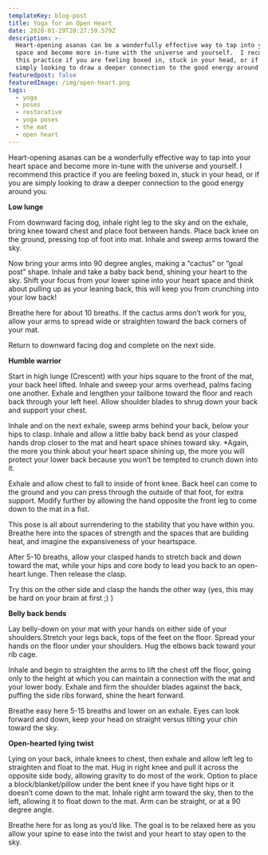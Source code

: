 ```yaml
---
templateKey: blog-post
title: Yoga for an Open Heart
date: 2020-01-29T20:27:59.579Z
description: >-
  Heart-opening asanas can be a wonderfully effective way to tap into your heart
  space and become more in-tune with the universe and yourself.  I recommend
  this practice if you are feeling boxed in, stuck in your head, or if you are
  simply looking to draw a deeper connection to the good energy around you.
featuredpost: false
featuredImage: /img/open-heart.png
tags:
  - yoga
  - poses
  - restorative
  - yoga poses
  - the mat
  - open heart
---
```

Heart-opening asanas can be a wonderfully effective way to tap into your heart space and become more in-tune with the universe and yourself. I recommend this practice if you are feeling boxed in, stuck in your head, or if you are simply looking to draw a deeper connection to the good energy around you.



**Low lunge**

From downward facing dog, inhale right leg to the sky and on the exhale, bring knee toward chest and place foot between hands. Place back knee on the ground, pressing top of foot into mat. Inhale and sweep arms toward the sky.



Now bring your arms into 90 degree angles, making a “cactus” or “goal post” shape. Inhale and take a baby back bend, shining your heart to the sky. Shift your focus from your lower spine into your heart space and think about pulling up as your leaning back, this will keep you from crunching into your low back!



Breathe here for about 10 breaths. If the cactus arms don’t work for you, allow your arms to spread wide or straighten toward the back corners of your mat.



Return to downward facing dog and complete on the next side.



**Humble warrior**

Start in high lunge (Crescent) with your hips square to the front of the mat, your back heel lifted. Inhale and sweep your arms overhead, palms facing one another. Exhale and lengthen your tailbone toward the floor and reach back through your left heel. Allow shoulder blades to shrug down your back and support your chest.

Inhale and on the next exhale, sweep arms behind your back, below your hips to clasp. Inhale and allow a little baby back bend as your clasped hands drop closer to the mat and heart space shines toward sky. *Again, the more you think about your heart space shining up, the more you will protect your lower back because you won’t be tempted to crunch down into it.



Exhale and allow chest to fall to inside of front knee. Back heel can come to the ground and you can press through the outside of that foot, for extra support. Modify further by allowing the hand opposite the front leg to come down to the mat in a fist.



This pose is all about surrendering to the stability that you have within you. Breathe here into the spaces of strength and the spaces that are building heat, and imagine the expansiveness of your heartspace.



After 5-10 breaths, allow your clasped hands to stretch back and down toward the mat, while your hips and core body to lead you back to an open-heart lunge. Then release the clasp.



Try this on the other side and clasp the hands the other way (yes, this may be hard on your brain at first ;) )



**Belly back bends**

Lay belly-down on your mat with your hands on either side of your shoulders.Stretch your legs back, tops of the feet on the floor. Spread your hands on the floor under your shoulders. Hug the elbows back toward your rib cage.



Inhale and begin to straighten the arms to lift the chest off the floor, going only to the height at which you can maintain a connection with the mat and your lower body. Exhale and firm the shoulder blades against the back, puffing the side ribs forward, shine the heart forward.



Breathe easy here 5-15 breaths and lower on an exhale. Eyes can look forward and down, keep your head on straight versus tilting your chin toward the sky.



**Open-hearted lying twist**

Lying on your back, inhale knees to chest, then exhale and allow left leg to straighten and float to the mat. Hug in right knee and pull it across the opposite side body, allowing gravity to do most of the work. Option to place a block/blanket/pillow under the bent knee if you have tight hips or it doesn’t come down to the mat. Inhale right arm toward the sky, then to the left, allowing it to float down to the mat. Arm can be straight, or at a 90 degree angle.

Breathe here for as long as you’d like. The goal is to be relaxed here as you allow your spine to ease into the twist and your heart to stay open to the sky.
